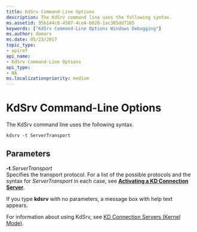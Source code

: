 ```yaml
---
title: KdSrv Command-Line Options
description: The KdSrv command line uses the following syntax.
ms.assetid: 95b144c0-4507-4ce4-b828-1ac385dd7165
keywords: ["KdSrv Command-Line Options Windows Debugging"]
ms.author: domars
ms.date: 05/23/2017
topic_type:
- apiref
api_name:
- KdSrv Command-Line Options
api_type:
- NA
ms.localizationpriority: medium
---
```


# KdSrv Command-Line Options


The KdSrv command line uses the following syntax.

```console
kdsrv -t ServerTransport 
```

## <span id="ddk_kdsrv_command_line_options_dbg"></span><span id="DDK_KDSRV_COMMAND_LINE_OPTIONS_DBG"></span>Parameters


<span id="_______-t_______ServerTransport______"></span><span id="_______-t_______servertransport______"></span><span id="_______-T_______SERVERTRANSPORT______"></span> **-t** *ServerTransport*   
Specifies the transport protocol. For a list of the possible protocols and the syntax for *ServerTransport* in each case, see [**Activating a KD Connection Server**](activating-a-kd-connection-server.md).

If you type **kdsrv** with no parameters, a message box with help text appears.

For information about using KdSrv, see [KD Connection Servers (Kernel Mode)](kd-connection-servers--kernel-mode-.md).

 

 





